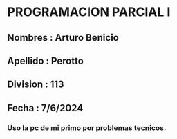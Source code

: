 ﻿# PROGRAMACION PARCIAL I
## Nombres : Arturo Benicio
## Apellido : Perotto
## Division : 113
## Fecha : 7/6/2024

### Uso la pc de mi primo por problemas tecnicos.
